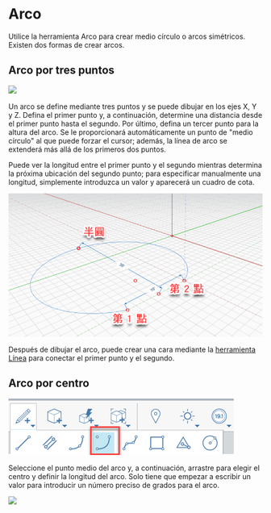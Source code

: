 # Arco

Utilice la herramienta Arco para crear medio círculo o arcos simétricos. Existen dos formas de crear arcos.

## Arco por tres puntos

![](../.gitbook/assets/arc\_three\_pts.png)

Un arco se define mediante tres puntos y se puede dibujar en los ejes X, Y y Z. Defina el primer punto y, a continuación, determine una distancia desde el primer punto hasta el segundo. Por último, defina un tercer punto para la altura del arco. Se le proporcionará automáticamente un punto de "medio círculo" al que puede forzar el cursor; además, la línea de arco se extenderá más allá de los primeros dos puntos.

Puede ver la longitud entre el primer punto y el segundo mientras determina la próxima ubicación del segundo punto; para especificar manualmente una longitud, simplemente introduzca un valor y aparecerá un cuadro de cota.

![](../.gitbook/assets/arc-by-three-pts.png)

Después de dibujar el arco, puede crear una cara mediante la [herramienta Línea](line-tool.md) para conectar el primer punto y el segundo.

## Arco por centro

![](<../.gitbook/assets/arc-by-center (1).png>)

Seleccione el punto medio del arco y, a continuación, arrastre para elegir el centro y definir la longitud del arco. Solo tiene que empezar a escribir un valor para introducir un número preciso de grados para el arco.

![](../.gitbook/assets/arc\_circle\_demo.gif)
